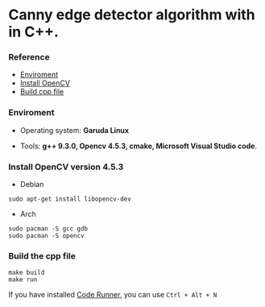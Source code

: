 # Canny edge detector algorithm with in C++.

### Reference
- [Enviroment](#Enviroment)
- [Install OpenCV](#Install-OpenCV-version-453)
- [Build cpp file](#Build-the-cpp-file)

### Enviroment
- Operating system: **Garuda Linux** 

- Tools: **g++ 9.3.0, Opencv 4.5.3, cmake, Microsoft Visual Studio code**.

### Install OpenCV version 4.5.3
- Debian
```
sudo apt-get install libopencv-dev
```
- Arch
```
sudo pacman -S gcc gdb
sudo pacman -S opencv
```

### Build the cpp file
```
make build
make run
```
If you have installed [Code Runner](https://marketplace.visualstudio.com/items?itemName=formulahendry.code-runner), you can use `Ctrl + Alt + N`



